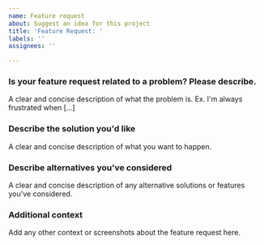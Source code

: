 ```yaml
---
name: Feature request
about: Suggest an idea for this project
title: 'Feature Request: '
labels: ''
assignees: ''

---
```


### Is your feature request related to a problem? Please describe.
A clear and concise description of what the problem is. Ex. I'm always frustrated when [...]
### Describe the solution you'd like
A clear and concise description of what you want to happen.
### Describe alternatives you've considered
A clear and concise description of any alternative solutions or features you've considered.
### Additional context
Add any other context or screenshots about the feature request here.
